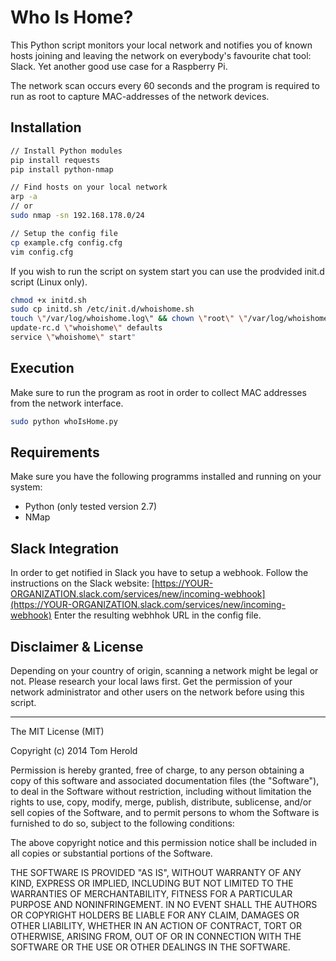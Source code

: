 # Who Is Home?

This Python script monitors your local network and notifies you of known hosts joining and leaving the network on everybody's favourite chat tool: Slack. Yet another good use case for a Raspberry Pi.

The network scan occurs every 60 seconds and the program is required to run as root to capture MAC-addresses of the network devices.

## Installation

```bash
// Install Python modules
pip install requests
pip install python-nmap

// Find hosts on your local network
arp -a
// or
sudo nmap -sn 192.168.178.0/24

// Setup the config file
cp example.cfg config.cfg
vim config.cfg
```

If you wish to run the script on system start you can use the prodvided init.d script (Linux only).
```bash
chmod +x initd.sh
sudo cp initd.sh /etc/init.d/whoishome.sh
touch \"/var/log/whoishome.log\" && chown \"root\" \"/var/log/whoishome.log\" # CHANGE USER HERE
update-rc.d \"whoishome\" defaults
service \"whoishome\" start"
```

## Execution

Make sure to run the program as root in order to collect MAC addresses from the network interface.

```bash
sudo python whoIsHome.py
```

## Requirements

Make sure you have the following programms installed and running on your system:
- Python (only tested version 2.7)
- NMap

## Slack Integration

In order to get notified in Slack you have to setup a webhook. Follow the instructions on the Slack website: [https://YOUR-ORGANIZATION.slack.com/services/new/incoming-webhook](https://YOUR-ORGANIZATION.slack.com/services/new/incoming-webhook)
Enter the resulting webhhok URL in the config file.

## Disclaimer & License

Depending on your country of origin, scanning a network might be legal or not. Please research your local laws first. Get the permission of your network administrator and other users on the network before using this script.

---

The MIT License (MIT)

Copyright (c) 2014 Tom Herold

Permission is hereby granted, free of charge, to any person obtaining a copy
of this software and associated documentation files (the "Software"), to deal
in the Software without restriction, including without limitation the rights
to use, copy, modify, merge, publish, distribute, sublicense, and/or sell
copies of the Software, and to permit persons to whom the Software is
furnished to do so, subject to the following conditions:

The above copyright notice and this permission notice shall be included in
all copies or substantial portions of the Software.

THE SOFTWARE IS PROVIDED "AS IS", WITHOUT WARRANTY OF ANY KIND, EXPRESS OR
IMPLIED, INCLUDING BUT NOT LIMITED TO THE WARRANTIES OF MERCHANTABILITY,
FITNESS FOR A PARTICULAR PURPOSE AND NONINFRINGEMENT. IN NO EVENT SHALL THE
AUTHORS OR COPYRIGHT HOLDERS BE LIABLE FOR ANY CLAIM, DAMAGES OR OTHER
LIABILITY, WHETHER IN AN ACTION OF CONTRACT, TORT OR OTHERWISE, ARISING FROM,
OUT OF OR IN CONNECTION WITH THE SOFTWARE OR THE USE OR OTHER DEALINGS IN
THE SOFTWARE.
